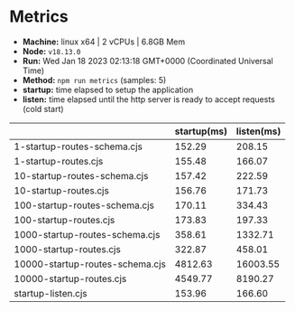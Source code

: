 # Metrics
* __Machine:__ linux x64 | 2 vCPUs | 6.8GB Mem
* __Node:__ `v18.13.0`
* __Run:__ Wed Jan 18 2023 02:13:18 GMT+0000 (Coordinated Universal Time)
* __Method:__ `npm run metrics` (samples: 5)
* __startup:__ time elapsed to setup the application
* __listen:__ time elapsed until the http server is ready to accept requests (cold start)

| | startup(ms) | listen(ms) |
|-| -       | -      |
| 1-startup-routes-schema.cjs | 152.29 | 208.15 |
| 1-startup-routes.cjs | 155.48 | 166.07 |
| 10-startup-routes-schema.cjs | 157.42 | 222.59 |
| 10-startup-routes.cjs | 156.76 | 171.73 |
| 100-startup-routes-schema.cjs | 170.11 | 334.43 |
| 100-startup-routes.cjs | 173.83 | 197.33 |
| 1000-startup-routes-schema.cjs | 358.61 | 1332.71 |
| 1000-startup-routes.cjs | 322.87 | 458.01 |
| 10000-startup-routes-schema.cjs | 4812.63 | 16003.55 |
| 10000-startup-routes.cjs | 4549.77 | 8190.27 |
| startup-listen.cjs | 153.96 | 166.60 |
